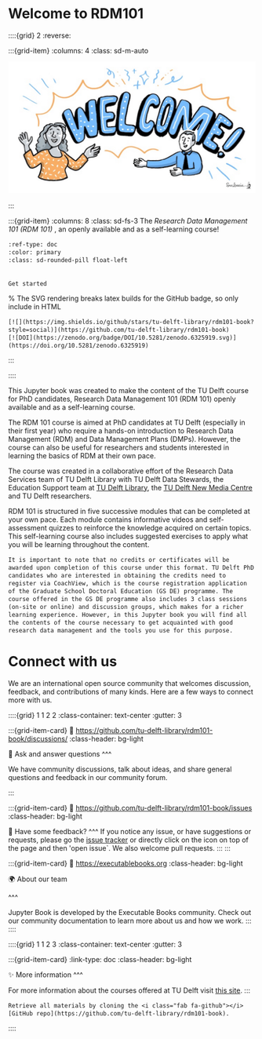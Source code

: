 # Welcome to RDM101


::::{grid} 2
:reverse:

:::{grid-item}
:columns: 4
:class: sd-m-auto

<img src="https://raw.githubusercontent.com/alan-turing-institute/the-turing-way/main/book/website/figures/banner-welcome.jpg"/>

:::

:::{grid-item}
:columns: 8
:class: sd-fs-3
The *Research Data Management 101 (RDM 101)* , an openly available and as a self-learning course!

```{button-ref} modules/module1
:ref-type: doc
:color: primary
:class: sd-rounded-pill float-left


Get started
```

% The SVG rendering breaks latex builds for the GitHub badge, so only include in HTML
```{only} html
[![](https://img.shields.io/github/stars/tu-delft-library/rdm101-book?style=social)](https://github.com/tu-delft-library/rdm101-book)
[![DOI](https://zenodo.org/badge/DOI/10.5281/zenodo.6325919.svg)](https://doi.org/10.5281/zenodo.6325919)
```

:::

::::

This Jupyter book was created to make the content of the TU Delft course for PhD candidates, Research Data Management 101 (RDM 101) openly available and as a self-learning course.

The RDM 101 course is aimed at PhD candidates at TU Delft (especially in their first year) who require a hands-on introduction to Research Data Management (RDM) and Data Management Plans (DMPs). However, the course can also be useful for researchers and students interested in learning the basics of RDM at their own pace.

The course was created in a collaborative effort of the Research Data Services team of TU Delft Library with TU Delft Data Stewards, the Education Support team at [TU Delft Library](https://www.tudelft.nl/library), the [TU Delft New Media Centre](https://newmediacentre.tudelft.nl/) and TU Delft researchers.

RDM 101 is structured in five successive modules that can be completed at your own pace. Each module contains informative videos and self-assessment quizzes to reinforce the knowledge acquired on certain topics. This self-learning course also includes suggested exercises to apply what you will be learning throughout the content.

`````{admonition} Important note for PhD candidates at TU Delft
It is important to note that no credits or certificates will be awarded upon completion of this course under this format. TU Delft PhD candidates who are interested in obtaining the credits need to register via CoachView, which is the course registration application of the Graduate School Doctoral Education (GS DE) programme. The course offered in the GS DE programme also includes 3 class sessions (on-site or online) and discussion groups, which makes for a richer learning experience. However, in this Jupyter book you will find all the contents of the course necessary to get acquainted with good research data management and the tools you use for this purpose.
`````

# Connect with us

We are an international open source community that welcomes discussion, feedback, and contributions of many kinds.
Here are a few ways to connect more with us.

::::{grid} 1 1 2 2
:class-container: text-center
:gutter: 3

:::{grid-item-card}
:link: https://github.com/tu-delft-library/rdm101-book/discussions/
:class-header: bg-light

💬 Ask and answer questions
^^^

We have community discussions, talk about ideas, and share general questions and feedback in our community forum.

:::

:::{grid-item-card}
:link: https://github.com/tu-delft-library/rdm101-book/issues
:class-header: bg-light

🙌 Have some feedback?
^^^
If you notice any issue, or have suggestions or requests, please go the
<i class="fab fa-github"></i> [issue tracker](https://github.com/tu-delft-library/rdm101-book/issues) or directly click on the  <i class="fab fa-github"></i> icon on top of the page and then 'open issue`. We also welcome pull requests.
:::
:::

:::{grid-item-card}
:link: https://executablebooks.org
:class-header: bg-light

🌍 About our team

^^^

Jupyter Book is developed by the Executable Books community.
Check out our community documentation to learn more about us and how we work.
:::
::::




::::{grid} 1 1 2 3
:class-container: text-center
:gutter: 3

:::{grid-item-card}
:link-type: doc
:class-header: bg-light

✨ More information
^^^

For more information about the courses offered at TU Delft visit [this site](https://www.tudelft.nl/library/research-data-management/r/training-evenementen/training-voor-onderzoekers). 
:::


```{admonition} Get your hands dirty
Retrieve all materials by cloning the <i class="fab fa-github"></i> [GitHub repo](https://github.com/tu-delft-library/rdm101-book).
```

::::
